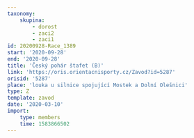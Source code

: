 ```yaml
---
taxonomy:
    skupina:
        - dorost
        - zaci2
        - zaci1
id: 20200928-Race_1389
start: '2020-09-28'
end: '2020-09-28'
title: 'Český pohár štafet (B)'
link: 'https://oris.orientacnisporty.cz/Zavod?id=5287'
orisid: '5287'
place: 'louka u silnice spojující Mostek a Dolní Olešnici'
type: Z
template: zavod
date: '2020-03-10'
import:
    type: members
    time: 1583866502
---
```

